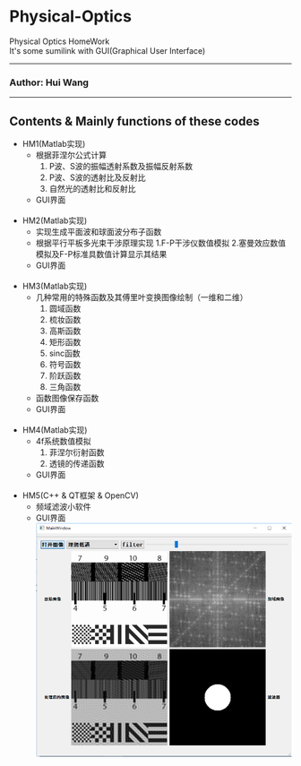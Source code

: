 Physical-Optics
=====
Physical Optics HomeWork  
It's some sumilink with GUI(Graphical User Interface)
****
### Author: Hui Wang
****
## Contents & Mainly functions of these codes
* HM1(Matlab实现)
  * 根据菲涅尔公式计算
    1. P波、S波的振幅透射系数及振幅反射系数
    2. P波、S波的透射比及反射比
    3. 自然光的透射比和反射比
  * GUI界面  
  ![]()
* HM2(Matlab实现)
  * 实现生成平面波和球面波分布子函数
  * 根据平行平板多光束干涉原理实现
    1.F-P干涉仪数值模拟
    2.塞曼效应数值模拟及F-P标准具数值计算显示其结果
  * GUI界面  
  ![]()
* HM3(Matlab实现)
  * 几种常用的特殊函数及其傅里叶变换图像绘制（一维和二维）
    1. 圆域函数
    2. 梳妆函数
    3. 高斯函数
    4. 矩形函数
    5. sinc函数
    6. 符号函数
    7. 阶跃函数
    8. 三角函数
  * 函数图像保存函数
  * GUI界面  
  ![]()
* HM4(Matlab实现)
  * 4f系统数值模拟
    1. 菲涅尔衍射函数
    2. 透镜的传递函数
  * GUI界面  
  ![]()
* HM5(C++ & QT框架 & OpenCV)
  * 频域滤波小软件  
  * GUI界面  
  ![](https://github.com/Littlehhh/Digital-Image-Processing/raw/master/Experiment%205/screen.bmp)
